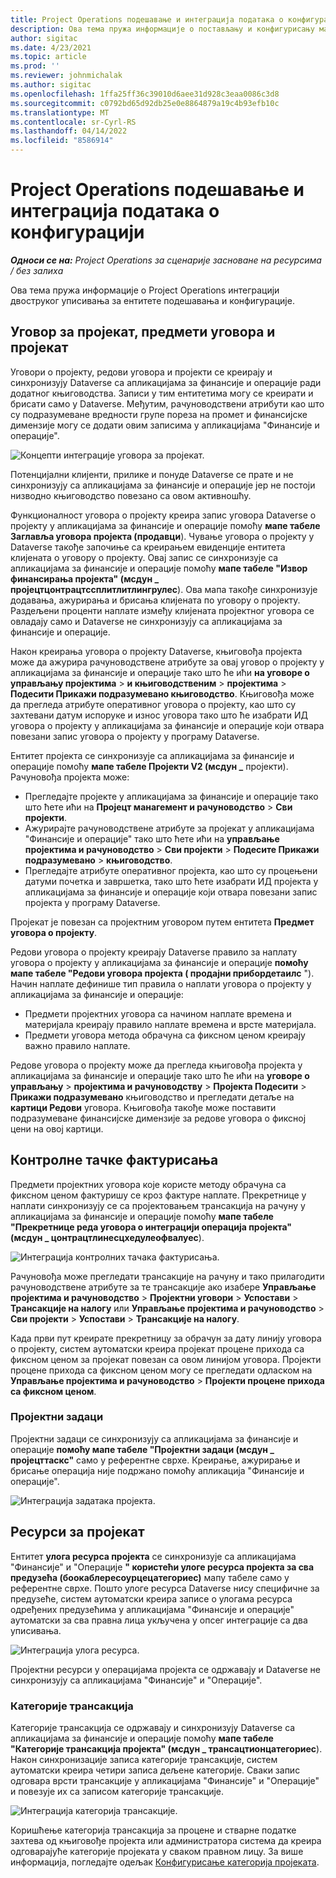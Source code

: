 ```yaml
---
title: Project Operations подешавање и интеграција података о конфигурацији
description: Ова тема пружа информације о постављању и конфигурисању мапа двоструког уписивања у Project Operations.
author: sigitac
ms.date: 4/23/2021
ms.topic: article
ms.prod: ''
ms.reviewer: johnmichalak
ms.author: sigitac
ms.openlocfilehash: 1ffa25ff36c39010d6aee31d928c3eaa0086c3d8
ms.sourcegitcommit: c0792bd65d92db25e0e8864879a19c4b93efb10c
ms.translationtype: MT
ms.contentlocale: sr-Cyrl-RS
ms.lasthandoff: 04/14/2022
ms.locfileid: "8586914"
---
```

# <a name="project-operations-setup-and-configuration-data-integration"></a>Project Operations подешавање и интеграција података о конфигурацији

_**Односи се на:** Project Operations за сценарије засноване на ресурсима / без залиха_

Ова тема пружа информације о Project Operations интеграцији двоструког уписивања за ентитете подешавања и конфигурације.

## <a name="project-contracts-contract-lines-and-projects"></a>Уговор за пројекат, предмети уговора и пројекат

Уговори о пројекту, редови уговора и пројекти се креирају и синхронизују Dataverse са апликацијама за финансије и операције ради додатног књиговодства. Записи у тим ентитетима могу се креирати и брисати само у Dataverse. Међутим, рачуноводствени атрибути као што су подразумеване вредности групе пореза на промет и финансијске димензије могу се додати овим записима у апликацијама "Финансије и операције".

  ![Концепти интеграције уговора за пројекат.](./media/1ProjectContract.jpg)

Потенцијални клијенти, прилике и понуде Dataverse се прате и не синхронизују са апликацијама за финансије и операције јер не постоји низводно књиговодство повезано са овом активношћу.

Функционалност уговора о пројекту креира запис уговора Dataverse о пројекту у апликацијама за финансије и операције помоћу **мапе табеле Заглавља уговора пројекта (продавци**). Чување уговора о пројекту у Dataverse такође започиње са креирањем евиденције ентитета клијената о уговору о пројекту. Овај запис се синхронизује са апликацијама за финансије и операције помоћу **мапе табеле "Извор финансирања пројекта" (мсдyн \_ пројецтцонтрацтссплитлитлингрулес**). Ова мапа такође синхронизује додавања, ажурирања и брисања клијената по уговору о пројекту. Раздељени проценти наплате између клијената пројектног уговора се овладају само и Dataverse не синхронизују са апликацијама за финансије и операције.

Након креирања уговора о пројекту Dataverse, књиговођа пројекта може да ажурира рачуноводствене атрибуте за овај уговор о пројекту у апликацијама за финансије и операције тако што ће ићи **на уговоре о управљању пројектима** > **и књиговодственим** > **пројектима** > **Подесити Прикажи подразумевано књиговодство**. Књиговођа може да прегледа атрибуте оперативног уговора о пројекту, као што су захтевани датум испоруке и износ уговора тако што ће изабрати ИД уговора о пројекту у апликацијама за финансије и операције који отвара повезани запис уговора о пројекту у програму Dataverse.

Ентитет пројекта се синхронизује са апликацијама за финансије и операције помоћу **мапе табеле Пројекти V2 (мсдyн \_** пројекти). Рачуновођа пројекта може:

  - Прегледајте пројекте у апликацијама за финансије и операције тако што ћете ићи на **Пројецт манагемент и рачуноводство** > **Сви пројекти**. 
  - Ажурирајте рачуноводствене атрибуте за пројекат у апликацијама "Финансије и операције" тако што ћете ићи на **управљање пројектима и рачуноводство** > **Сви пројекти** > **Подесите Прикажи подразумевано** > **књиговодство**.  
  - Прегледајте атрибуте оперативног пројекта, као што су процењени датуми почетка и завршетка, тако што ћете изабрати ИД пројекта у апликацијама за финансије и операције који отвара повезани запис пројекта у програму Dataverse.

Пројекат је повезан са пројектним уговором путем ентитета **Предмет уговора о пројекту**.

Редови уговора о пројекту креирају Dataverse правило за наплату уговора о пројекту у апликацијама за финансије и операције **помоћу мапе табеле "Редови уговора пројекта ( продајни прибордетаилс** "). Начин наплате дефинише тип правила о наплати уговора о пројекту у апликацијама за финансије и операције:

  - Предмети пројектних уговора са начином наплате времена и материјала креирају правило наплате времена и врсте материјала.
  - Предмети уговора метода обрачуна са фиксном ценом креирају важно правило наплате.

Редове уговора о пројекту може да прегледа књиговођа пројекта у апликацијама за финансије и операције тако што ће ићи на **уговоре о управљању** > **пројектима и рачуноводству** > **Пројекта Подесити** > **Прикажи подразумевано** књиговодство и прегледати детаље на **картици Редови** уговора. Књиговођа такође може поставити подразумеване финансијске димензије за редове уговора о фиксној цени на овој картици.

## <a name="billing-milestones"></a>Контролне тачке фактурисања

Предмети пројектних уговора које користе методу обрачуна са фиксном ценом фактуришу се кроз фактуре наплате. Прекретнице у наплати синхронизују се са пројектовањем трансакција на рачуну у апликацијама за финансије и операције помоћу **мапе табеле "Прекретнице реда уговора о интеграцији операција пројекта" (мсдyн \_ цонтрацтлинесцхедулеофвалуес**).

  ![Интеграција контролних тачака фактурисања.](./media/2Milestones.jpg)

Рачуновођа може прегледати трансакције на рачуну и тако прилагодити рачуноводствене атрибуте за те трансакције ако изабере **Управљање пројектима и рачуноводство** > **Пројектни уговори** > **Успостави** > **Трансакције на налогу** или **Управљање пројектима и рачуноводство** > **Сви пројекти** > **Успостави** > **Трансакције на налогу**.

Када први пут креирате прекретницу за обрачун за дату линију уговора о пројекту, систем аутоматски креира пројекат процене прихода са фиксном ценом за пројекат повезан са овом линијом уговора. Пројекти процене прихода са фиксном ценом могу се прегледати одласком на **Управљање пројектима и рачуноводство** > **Пројекти процене прихода са фиксном ценом**.

### <a name="project-tasks"></a>Пројектни задаци

Пројектни задаци се синхронизују са апликацијама за финансије и операције **помоћу мапе табеле "Пројектни задаци (мсдyн \_ пројецттаскс"** само у референтне сврхе. Креирање, ажурирање и брисање операција није подржано помоћу апликација "Финансије и операције".

  ![Интеграција задатака пројекта.](./media/3Tasks.jpg)

## <a name="project-resources"></a>Ресурси за пројекат

Ентитет **улога ресурса пројекта** се синхронизује са апликацијама "Финансије" и "Операције **" користећи улоге ресурса пројекта за сва предузећа (боокаблересоурцецатегориес)** мапу табеле само у референтне сврхе. Пошто улоге ресурса Dataverse нису специфичне за предузеће, систем аутоматски креира записе о улогама ресурса одређених предузећима у апликацијама "Финансије и операције" аутоматски за сва правна лица укључена у опсег интеграције са два уписивања.

![Интеграција улога ресурса.](./media/5Resources.jpg)

Пројектни ресурси у операцијама пројекта се одржавају и Dataverse не синхронизују са апликацијама "Финансије" и "Операције".

### <a name="transaction-categories"></a>Категорије трансакција

Категорије трансакција се одржавају и синхронизују Dataverse са апликацијама за финансије и операције помоћу **мапе табеле "Категорије трансакција пројекта" (мсдyн \_ трансацтионцатегориес**). Након синхронизације записа категорије трансакције, систем аутоматски креира четири записа дељене категорије. Сваки запис одговара врсти трансакције у апликацијама "Финансије" и "Операције" и повезује их са записом категорије трансакције.

![Интеграција категорија трансакције.](./media/4TransactionCategories.jpg)

Коришћење категорија трансакција за процене и стварне податке захтева од књиговође пројекта или администратора система да креира одговарајуће категорије пројеката у сваком правном лицу. За више информација, погледајте одељак [Конфигурисање категорија пројеката](../project-accounting/configure-project-categories.md).
